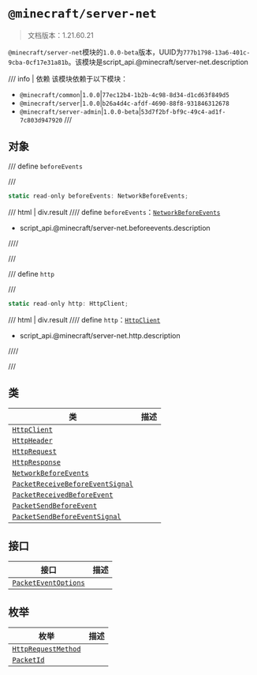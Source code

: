 # `@minecraft/server-net`

> 文档版本：1.21.60.21

`@minecraft/server-net`模块的`1.0.0-beta`版本，UUID为`777b1798-13a6-401c-9cba-0cf17e31a81b`。该模块是script_api.@minecraft/server-net.description

/// info | 依赖
该模块依赖于以下模块：

- `@minecraft/common`|`1.0.0`|`77ec12b4-1b2b-4c98-8d34-d1cd63f849d5`
- `@minecraft/server`|`1.0.0`|`b26a4d4c-afdf-4690-88f8-931846312678`
- `@minecraft/server-admin`|`1.0.0-beta`|`53d7f2bf-bf9c-49c4-ad1f-7c803d947920`
///

## 对象

/// define
`beforeEvents`


///

```js
static read-only beforeEvents: NetworkBeforeEvents;
```

/// html | div.result
//// define
`beforeEvents`：[`NetworkBeforeEvents`](./networkbeforeevents.md)

- script_api.@minecraft/server-net.beforeevents.description


////

///


/// define
`http`


///

```js
static read-only http: HttpClient;
```

/// html | div.result
//// define
`http`：[`HttpClient`](./httpclient.md)

- script_api.@minecraft/server-net.http.description


////

///


## 类

|类|描述|
|---|---|
|[`HttpClient`](./httpclient.md)||
|[`HttpHeader`](./httpheader.md)||
|[`HttpRequest`](./httprequest.md)||
|[`HttpResponse`](./httpresponse.md)||
|[`NetworkBeforeEvents`](./networkbeforeevents.md)||
|[`PacketReceiveBeforeEventSignal`](./packetreceivebeforeeventsignal.md)||
|[`PacketReceivedBeforeEvent`](./packetreceivedbeforeevent.md)||
|[`PacketSendBeforeEvent`](./packetsendbeforeevent.md)||
|[`PacketSendBeforeEventSignal`](./packetsendbeforeeventsignal.md)||

## 接口

|接口|描述|
|---|---|
|[`PacketEventOptions`](./packeteventoptions.md)||

## 枚举

|枚举|描述|
|---|---|
|[`HttpRequestMethod`](./httprequestmethod.md)||
|[`PacketId`](./packetid.md)||
